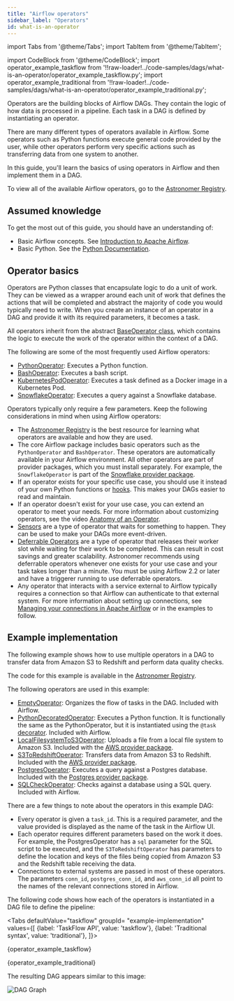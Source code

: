 ```yaml
---
title: "Airflow operators"
sidebar_label: "Operators"
id: what-is-an-operator
---
```


<head>
  <meta name="description" content="Learn the basics of operators, which are the building blocks of Airflow DAGs. See an example of how to implement several common operators available in Apache Airflow." />
  <meta name="og:description" content="Learn the basics of operators, which are the building blocks of Airflow DAGs. See an example of how to implement several common operators available in Apache Airflow." />
</head>

import Tabs from '@theme/Tabs';
import TabItem from '@theme/TabItem';

import CodeBlock from '@theme/CodeBlock';
import operator_example_taskflow from '!!raw-loader!../code-samples/dags/what-is-an-operator/operator_example_taskflow.py';
import operator_example_traditional from '!!raw-loader!../code-samples/dags/what-is-an-operator/operator_example_traditional.py';

Operators are the building blocks of Airflow DAGs. They contain the logic of how data is processed in a pipeline. Each task in a DAG is defined by instantiating an operator.

There are many different types of operators available in Airflow. Some operators such as Python functions execute general code provided by the user, while other operators perform very specific actions such as transferring data from one system to another.

In this guide, you'll learn the basics of using operators in Airflow and then implement them in a DAG.

To view all of the available Airflow operators, go to the [Astronomer Registry](https://registry.astronomer.io/modules?types=operators).

## Assumed knowledge

To get the most out of this guide, you should have an understanding of:

- Basic Airflow concepts. See [Introduction to Apache Airflow](intro-to-airflow.md).
- Basic Python. See the [Python Documentation](https://docs.python.org/3/tutorial/index.html).

## Operator basics

Operators are Python classes that encapsulate logic to do a unit of work. They can be viewed as a wrapper around each unit of work that defines the actions that will be completed and abstract the majority of code you would typically need to write. When you create an instance of an operator in a DAG and provide it with its required parameters, it becomes a task.

All operators inherit from the abstract [BaseOperator class](https://airflow.apache.org/docs/apache-airflow/stable/_api/airflow/models/baseoperator/index.html), which contains the logic to execute the work of the operator within the context of a DAG.

The following are some of the most frequently used Airflow operators:

- [PythonOperator](https://registry.astronomer.io/providers/apache-airflow/modules/pythonoperator): Executes a Python function.
- [BashOperator](https://registry.astronomer.io/providers/apache-airflow/modules/bashoperator): Executes a bash script.
- [KubernetesPodOperator](https://registry.astronomer.io/providers/kubernetes/modules/kubernetespodoperator): Executes a task defined as a Docker image in a Kubernetes Pod.
- [SnowflakeOperator](https://registry.astronomer.io/providers/snowflake/modules/snowflakeoperator): Executes a query against a Snowflake database.

Operators typically only require a few parameters. Keep the following considerations in mind when using Airflow operators:

- The [Astronomer Registry](https://registry.astronomer.io/modules?types=operators) is the best resource for learning what operators are available and how they are used.
- The core Airflow package includes basic operators such as the `PythonOperator` and `BashOperator`. These operators are automatically available in your Airflow environment. All other operators are part of provider packages, which you must install separately. For example, the `SnowflakeOperator` is part of the [Snowflake provider package](https://registry.astronomer.io/providers/snowflake).
- If an operator exists for your specific use case, you should use it instead of your own Python functions or [hooks](what-is-a-hook.md). This makes your DAGs easier to read and maintain.
- If an operator doesn't exist for your use case, you can extend an operator to meet your needs. For more information about customizing operators, see the video [Anatomy of an Operator](https://www.astronomer.io/events/webinars/anatomy-of-an-operator).
- [Sensors](what-is-a-sensor.md) are a type of operator that waits for something to happen. They can be used to make your DAGs more event-driven.
- [Deferrable Operators](deferrable-operators.md) are a type of operator that releases their worker slot while waiting for their work to be completed. This can result in cost savings and greater scalability. Astronomer recommends using deferrable operators whenever one exists for your use case and your task takes longer than a minute. You must be using Airflow 2.2 or later and have a triggerer running to use deferrable operators.
- Any operator that interacts with a service external to Airflow typically requires a connection so that Airflow can authenticate to that external system. For more information about setting up connections, see [Managing your connections in Apache Airflow](connections.md) or in the examples to follow.

## Example implementation

The following example shows how to use multiple operators in a DAG to transfer data from Amazon S3 to Redshift and perform data quality checks.

The code for this example is available in the [Astronomer Registry](https://registry.astronomer.io/dags/simple-redshift-3).

The following operators are used in this example:

- [EmptyOperator](https://airflow.apache.org/docs/apache-airflow/stable/_api/airflow/operators/empty/index.html): Organizes the flow of tasks in the DAG. Included with Airflow.
- [PythonDecoratedOperator](https://registry.astronomer.io/providers/apache-airflow/modules/pythonoperator): Executes a Python function. It is functionally the same as the PythonOperator, but it is instantiated using the `@task` [decorator](airflow-decorators.md). Included with Airflow.
- [LocalFilesystemToS3Operator](https://registry.astronomer.io/providers/amazon/modules/localfilesystemtos3operator): Uploads a file from a local file system to Amazon S3. Included with the [AWS provider package](https://registry.astronomer.io/providers/amazon).
- [S3ToRedshiftOperator](https://registry.astronomer.io/providers/amazon/modules/s3toredshiftoperator): Transfers data from Amazon S3 to Redshift. Included with the [AWS provider package](https://registry.astronomer.io/providers/amazon).
- [PostgresOperator](https://registry.astronomer.io/providers/postgres/modules/postgresoperator): Executes a query against a Postgres database. Included with the [Postgres provider package](https://registry.astronomer.io/providers/postgres).
- [SQLCheckOperator](https://registry.astronomer.io/providers/common-sql/modules/sqlcheckoperator): Checks against a database using a SQL query. Included with Airflow.

There are a few things to note about the operators in this example DAG:

- Every operator is given a `task_id`. This is a required parameter, and the value provided is displayed as the name of the task in the Airflow UI.
- Each operator requires different parameters based on the work it does. For example, the PostgresOperator has a `sql` parameter for the SQL script to be executed, and the `S3ToRedshiftOperator` has parameters to define the location and keys of the files being copied from Amazon S3 and the Redshift table receiving the data.
- Connections to external systems are passed in most of these operators. The parameters `conn_id`, `postgres_conn_id`, and `aws_conn_id` all point to the names of the relevant connections stored in Airflow.

The following code shows how each of the operators is instantiated in a DAG file to define the pipeline:

<Tabs
    defaultValue="taskflow"
    groupId= "example-implementation"
    values={[
        {label: 'TaskFlow API', value: 'taskflow'},
        {label: 'Traditional syntax', value: 'traditional'},
    ]}>

<TabItem value="taskflow">

<CodeBlock language="python">{operator_example_taskflow}</CodeBlock>

</TabItem>

<TabItem value="traditional">

<CodeBlock language="python">{operator_example_traditional}</CodeBlock>

</TabItem>
</Tabs>

The resulting DAG appears similar to this image:

![DAG Graph](/img/guides/example_dag_graph.png)

